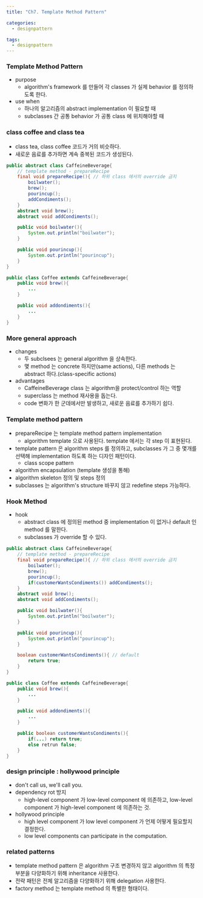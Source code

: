 ```yaml
---
title: "Ch7. Template Method Pattern"

categories:
  - designpattern

tags:
  - designpattern
---
```


### Template Method Pattern
- purpose
    - algorithm's framework 를 만들어 각 classes 가 실제 behavior 를 정의하도록 한다.
- use when
    - 하나의 알고리즘의 abstract implementation 이 필요할 때
    - subclasses 간 공통 behavior 가 공통 class 에 위치해야할 때


### class coffee and class tea
- class tea, class coffee 코드가 거의 비슷하다.
- 새로운 음료를 추가하면 계속 중복된 코드가 생성된다.

```java
public abstract class CaffeineBeverage{
    // template method - prepareRecipe
    final void prepareRecipe(){ // 하위 class 에서의 override 금지
        boilwater();
        brew();
        pourincup();
        addCondiments();
    }
    abstract void brew();
    abstract void addCondiments();

    public void boilwater(){
        System.out.println("boilwater");
    }

    public void pourincup(){
        System.out.println("pourincup");
    }
}

public class Coffee extends CaffeineBeverage{
    public void brew(){
        ...
    }

    public void addondiments(){
        ...
    }
}
```

### More general approach
- changes
    - 두 subclsees 는 general algorithm 을 상속한다.
    - 몇 method 는 concrete 하지만(same actions), 다른 methods 는 abstract 하다.(class-specific actions)
- advantages
    - CaffeineBeverage class 는 algorithm을 protect/control 하는 역할
    - superclass 는 method 재사용을 돕는다.
    - code 변화가 한 군데에서만 발생하고, 새로운 음료를 추가하기 쉽다.

### Template method pattern
- prepareRecipe 는 template method pattern implementation
    - algorithm template 으로 사용된다. template 에서는 각 step 이 표현된다.
- template pattern 은 algorithm steps 를 정의하고, subclasses 가 그 중 몇개를 선택해 implementation 하도록 하는 디자인 패턴이다.
    - class scope pattern
- algorithm encapsulation (template 생성을 통해)
- algorithm skeleton 정의 및 steps 정의
- subclasses 는 algorithm's structure 바꾸지 않고 redefine steps 가능하다.

### Hook Method
- hook
    - abstract class 에 정의된 method 중 implementation 이 없거나 default 인 method 를 말한다.
    - subclasses 가 override 할 수 있다.

```java
public abstract class CaffeineBeverage{
    // template method - prepareRecipe
    final void prepareRecipe(){ // 하위 class 에서의 override 금지
        boilwater();
        brew();
        pourincup();
        if(customerWantsCondiments()) addCondiments();
    }
    abstract void brew();
    abstract void addCondiments();

    public void boilwater(){
        System.out.println("boilwater");
    }

    public void pourincup(){
        System.out.println("pourincup");
    }

    boolean customerWantsCondiments(){ // default
        return true;
    }
}

public class Coffee extends CaffeineBeverage{
    public void brew(){
        ...
    }

    public void addondiments(){
        ...
    }

    public boolean customerWantsCondiments(){
        if(...) return true;
        else retrun false;
    }
}

```

### design principle : hollywood principle
- don't call us, we'll call you.
- dependency rot 방지
    - high-level component 가 low-level component 에 의존하고, low-level component 가 high-level component 에 의존하는 것.
- hollywood principle
    - high level component 가 low level component 가 언제 어떻게 필요할지 결정한다.
    - low level components can participate in the computation.

### related patterns
- template method pattern 은 algorithm 구조 변경하지 않고 algorithm 의 특정 부분을 다양화하기 위해 inheritance 사용한다.
- 전략 패턴은 전체 알고리즘을 다양화하기 위해 delegation 사용한다.
- factory method 는 template method 의 특별한 형태이다.
